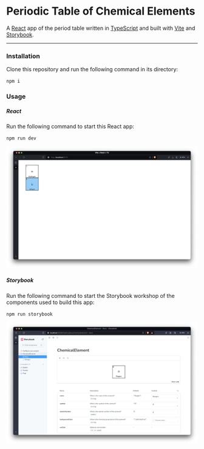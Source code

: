 # Periodic Table of Chemical Elements

A [React](https://react.dev/) app of the period table written in [TypeScript](https://www.typescriptlang.org/) and built with [Vite](https://vitejs.dev/) and [Storybook](https://storybook.js.org/).

---
### Installation
Clone this repository and run the following command in its directory:
```
npm i
```

### Usage
##### React
Run the following command to start this React app:
```
npm run dev
```
![dev.png](/public/dev.png)
##### Storybook
Run the following command to start the Storybook workshop of the components used to build this app:
```
npm run storybook
```
![storybook.png](/public/storybook.png)

